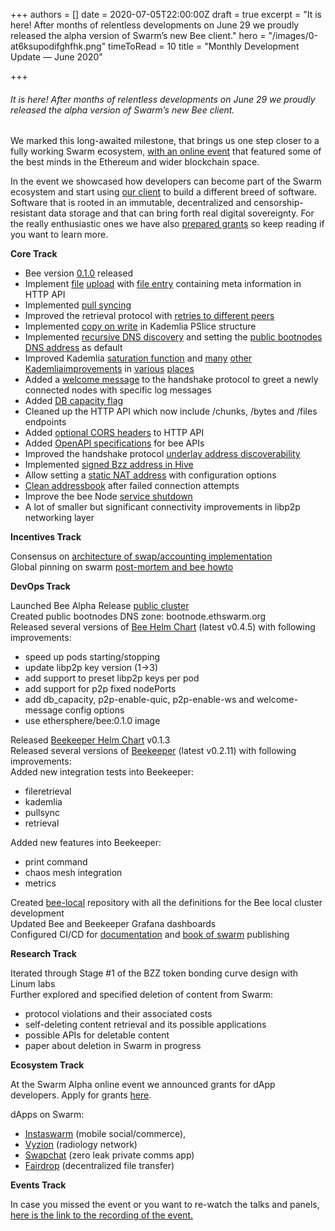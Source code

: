 +++
authors = []
date = 2020-07-05T22:00:00Z
draft = true
excerpt = "It is here! After months of relentless developments on June 29 we proudly released the alpha version of Swarm’s new Bee client."
hero = "/images/0-at6ksupodifghfhk.png"
timeToRead = 10
title = "Monthly Development Update — June 2020"

+++
###### It is here! After months of relentless developments on June 29 we proudly released the alpha version of Swarm’s new Bee client.

We marked this long-awaited milestone, that brings us one step closer to a fully working Swarm ecosystem, [with an online event](https://www.youtube.com/watch?v=BHDfzzWVVK0&list=PL6fQnFAjtuY9TfTMm5GYqgscQ_6a7LE8A) that featured some of the best minds in the Ethereum and wider blockchain space. 

In the event we showcased how developers can become part of the Swarm ecosystem and start using [our client](https://swarm-gateways.net/bzz:/docs.swarm.eth/) to build a different breed of software. Software that is rooted in an immutable, decentralized and censorship-resistant data storage and that can bring forth real digital sovereignty. For the really enthusiastic ones we have also [prepared grants](https://swarmgrants.typeform.com/to/SbrJiiiL) so keep reading if you want to learn more.

**Core Track**

* Bee version [0.1.0](https://github.com/ethersphere/bee/releases/tag/v0.1.0) released
* Implement [file](https://github.com/ethersphere/bee/pull/266) [upload](https://github.com/ethersphere/bee/pull/306) with [file entry](https://github.com/ethersphere/bee/pull/242) containing meta information in HTTP API
* Implemented [pull syncing](https://github.com/ethersphere/bee/pull/254)
* Improved the retrieval protocol with [retries to different peers](https://github.com/ethersphere/bee/pull/338)
* Implemented [copy on write](https://github.com/ethersphere/bee/pull/350) in Kademlia PSlice structure
* Implemented [recursive DNS discovery](https://github.com/ethersphere/bee/pull/276) and setting the [public bootnodes DNS address](https://github.com/ethersphere/bee/pull/315) as default
* Improved Kademlia [saturation function](https://github.com/ethersphere/bee/pull/374) and [many](https://github.com/ethersphere/bee/pull/384) [other](https://github.com/ethersphere/bee/pull/364) [Kademlia](https://github.com/ethersphere/bee/pull/356)[improvements](https://github.com/ethersphere/bee/pull/353) in [various](https://github.com/ethersphere/bee/pull/352) [places](https://github.com/ethersphere/bee/pull/232)
* Added a [welcome message](https://github.com/ethersphere/bee/pull/312) to the handshake protocol to greet a newly connected nodes with specific log messages
* Added [DB capacity flag](https://github.com/ethersphere/bee/pull/250)
* Cleaned up the HTTP API which now include /chunks, /bytes and /files endpoints
* Added [optional CORS headers](https://github.com/ethersphere/bee/pull/358) to HTTP API
* Added [OpenAPI specifications](https://github.com/ethersphere/bee/pull/289) for bee APIs
* Improved the handshake protocol [underlay address discoverability](https://github.com/ethersphere/bee/pull/257)
* Implemented [signed Bzz address in Hive](https://github.com/ethersphere/bee/pull/227)
* Allow setting a [static NAT address](https://github.com/ethersphere/bee/pull/311) with configuration options
* [Clean addressbook](https://github.com/ethersphere/bee/pull/309) after failed connection attempts
* Improve the bee Node [service shutdown](https://github.com/ethersphere/bee/pull/287)
* A lot of smaller but significant connectivity improvements in libp2p networking layer

**Incentives Track**

Consensus on [architecture of swap/accounting implementation](https://hackmd.io/@ethswarm/H1qvBIjC8)  
Global pinning on swarm [post-mortem and bee howto](https://hackmd.io/ph1bogFISdiW89icRoFUaQ?view)

**DevOps Track**

Launched Bee Alpha Release [public cluster](http://gateway.ethswarm.org/)  
Created public bootnodes DNS zone: bootnode.ethswarm.org  
Released several versions of [Bee Helm Chart](https://github.com/ethersphere/helm/tree/master/charts/bee) (latest v0.4.5) with following improvements:

* speed up pods starting/stopping
* update libp2p key version (1->3)
* add support to preset libp2p keys per pod
* add support for p2p fixed nodePorts
* add db_capacity, p2p-enable-quic, p2p-enable-ws and welcome-message config options
* use ethersphere/bee:0.1.0 image

Released [Beekeeper Helm Chart](https://github.com/ethersphere/helm/tree/master/charts/beekeeper) v0.1.3  
Released several versions of [Beekeeper](https://github.com/ethersphere/beekeeper) (latest v0.2.11) with following improvements:  
Added new integration tests into Beekeeper:

* fileretrieval
* kademlia
* pullsync
* retrieval

Added new features into Beekeeper:

* print command
* chaos mesh integration
* metrics

Created [bee-local](https://github.com/ethersphere/bee-local) repository with all the definitions for the Bee local cluster development  
Updated Bee and Beekeeper Grafana dashboards  
Configured CI/CD for [documentation](https://swarm-gateways.net/bzz:/docs.swarm.eth/) and [book of swarm](https://swarm-gateways.net/bzz:/latest.bookofswarm.eth/) publishing

**Research Track**

Iterated through Stage #1 of the BZZ token bonding curve design with Linum labs  
Further explored and specified deletion of content from Swarm:

* protocol violations and their associated costs
* self-deleting content retrieval and its possible applications
* possible APIs for deletable content
* paper about deletion in Swarm in progress

**Ecosystem Track**

At the Swarm Alpha online event we announced grants for dApp developers. Apply for grants [here](https://swarmgrants.typeform.com/to/SbrJiiiL).

dApps on Swarm:

* [Instaswarm](https://github.com/wendydv1989/insta-swarm) (mobile social/commerce),
* [Vyzion](https://vizyon.ai/) (radiology network)
* [Swapchat](https://github.com/felfele/swapchat) (zero leak private comms app)
* [Fairdrop](https://fairdrop.xyz/) (decentralized file transfer)

**Events Track**

In case you missed the event or you want to re-watch the talks and panels, [here is the link to the recording of the event.](https://www.youtube.com/watch?v=BHDfzzWVVK0&list=PL6fQnFAjtuY9TfTMm5GYqgscQ_6a7LE8A)